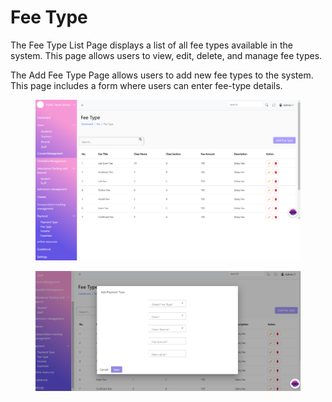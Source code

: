 # Fee Type



The Fee Type List Page displays a list of all fee types available in the system. This page allows users to view, edit, delete, and manage fee types.

The Add Fee Type Page allows users to add new fee types to the system. This page includes a form where users can enter fee-type details.

<figure><img src="../.gitbook/assets/fee1.png" alt=""><figcaption></figcaption></figure>

<figure><img src="../.gitbook/assets/fee2.png" alt=""><figcaption></figcaption></figure>

